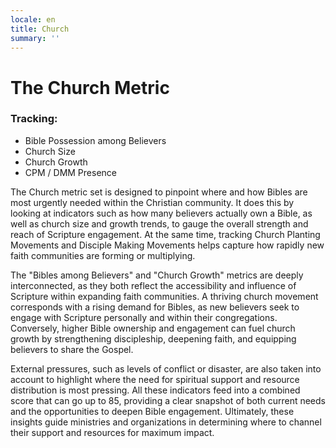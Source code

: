 ```yaml
---
locale: en
title: Church
summary: ''
---
```


# The Church Metric
### Tracking:
- Bible Possession among Believers
- Church Size
- Church Growth
- CPM / DMM Presence

The Church metric set is designed to pinpoint where and how Bibles are most urgently needed within the Christian community.
It does this by looking at indicators such as how many believers actually own a Bible, as well as church size and growth trends, to gauge the overall strength and reach of Scripture engagement. At the same time, tracking Church Planting Movements and Disciple Making Movements helps capture how rapidly new faith communities are forming or multiplying.

The "Bibles among Believers" and "Church Growth" metrics are deeply interconnected, as they both reflect the accessibility and influence of Scripture within expanding faith communities. A thriving church movement corresponds with a rising demand for Bibles, as new believers seek to engage with Scripture personally and within their congregations. Conversely, higher Bible ownership and engagement can fuel church growth by strengthening discipleship, deepening faith, and equipping believers to share the Gospel.

External pressures, such as levels of conflict or disaster, are also taken into account to highlight where the need for spiritual support and resource distribution is most pressing. All these indicators feed into a combined score that can go up to 85, providing a clear snapshot of both current needs and the opportunities to deepen Bible engagement. Ultimately, these insights guide ministries and organizations in determining where to channel their support and resources for maximum impact.